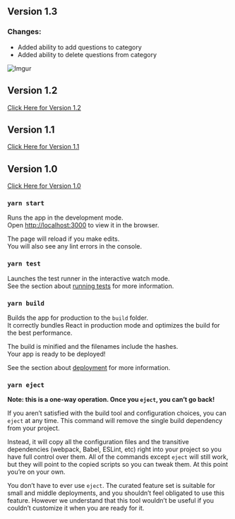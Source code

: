 ## Version 1.3

### Changes:

* Added ability to add questions to category
* Added ability to delete questions from category

![Imgur](https://i.imgur.com/RahP4B4.gif)

## Version 1.2
[Click Here for Version 1.2](https://github.com/midnightsimon/drag-drop-reorder-list/tree/version1.2)

## Version 1.1
[Click Here for Version 1.1](https://github.com/midnightsimon/drag-drop-reorder-list/tree/version1.1)


## Version 1.0 
[Click Here for Version 1.0](https://github.com/midnightsimon/drag-drop-reorder-list/tree/version1.0)





### `yarn start`

Runs the app in the development mode.<br />
Open [http://localhost:3000](http://localhost:3000) to view it in the browser.

The page will reload if you make edits.<br />
You will also see any lint errors in the console.

### `yarn test`

Launches the test runner in the interactive watch mode.<br />
See the section about [running tests](https://facebook.github.io/create-react-app/docs/running-tests) for more information.

### `yarn build`

Builds the app for production to the `build` folder.<br />
It correctly bundles React in production mode and optimizes the build for the best performance.

The build is minified and the filenames include the hashes.<br />
Your app is ready to be deployed!

See the section about [deployment](https://facebook.github.io/create-react-app/docs/deployment) for more information.

### `yarn eject`

**Note: this is a one-way operation. Once you `eject`, you can’t go back!**

If you aren’t satisfied with the build tool and configuration choices, you can `eject` at any time. This command will remove the single build dependency from your project.

Instead, it will copy all the configuration files and the transitive dependencies (webpack, Babel, ESLint, etc) right into your project so you have full control over them. All of the commands except `eject` will still work, but they will point to the copied scripts so you can tweak them. At this point you’re on your own.

You don’t have to ever use `eject`. The curated feature set is suitable for small and middle deployments, and you shouldn’t feel obligated to use this feature. However we understand that this tool wouldn’t be useful if you couldn’t customize it when you are ready for it.
